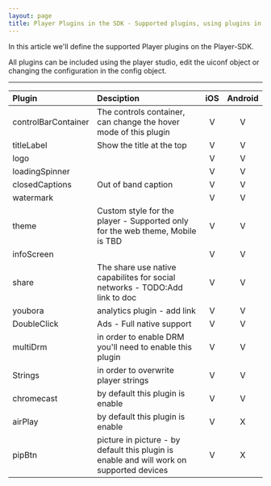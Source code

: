 ```yaml
---
layout: page
title: Player Plugins in the SDK - Supported plugins, using plugins in the SDK, considerations
---
```


In this article we'll define the supported Player plugins on the Player-SDK.

All plugins can be included using the player studio, edit the uiconf object or changing the configuration in the config object.

---

| Plugin  | Desciption | iOS  | Android |
|:------------- |:------------- |:---------------:| :-------------:|
| controlBarContainer | The controls container, can change the hover mode of this plugin      | V |         V |
| titleLabel    | Show the title at the top        |    V |         V |
| logo |        |               V |         V |
| loadingSpinner |        |               V |         V |
| closedCaptions | Out of band caption        |               V |         V |
| watermark |        |               V |         V |
| theme | Custom style for the player - Supported only for the web theme, Mobile is TBD       |               V |         V |
| infoScreen |        |               V |         V |
| share |  The share use native capabilites for social networks - TODO:Add link to doc      |               V |         V |
| youbora |  analytics plugin - add link      |               V |         V |
| DoubleClick | Ads - Full native support      |               V |         V |
| multiDrm | in order to enable DRM you'll need to enable this plugin       |               V |         V |
| Strings |  in order to overwrite player strings      |               V |         V |
| chromecast |  by default this plugin is enable     |               V |         V |
| airPlay |  by default this plugin is enable     |               V |         X |
| pipBtn | picture in picture -  by default this plugin is enable and will work on supported devices   |               V |         X |


